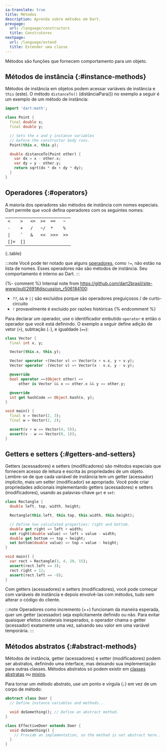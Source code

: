 ```yaml
---
ia-translate: true
title: Métodos
description: Aprenda sobre métodos em Dart.
prevpage:
  url: /language/constructors
  title: Construtores
nextpage:
  url: /language/extend
  title: Estender uma classe
---
```


<?code-excerpt replace="/ *\/\/\s+ignore_for_file:[^\n]+\n//g; /(^|\n) *\/\/\s+ignore:[^\n]+\n/$1/g; /(\n[^\n]+) *\/\/\s+ignore:[^\n]+\n/$1\n/g"?>

Métodos são funções que fornecem comportamento para um objeto.

## Métodos de instância {:#instance-methods}

Métodos de instância em objetos podem acessar variáveis de instância e `this` (este).
O método `distanceTo()` (distânciaPara()) no exemplo a seguir é um exemplo de um
método de instância:

<?code-excerpt "misc/lib/language_tour/classes/point.dart (class-with-distance-to)" plaster="none"?>
```dart
import 'dart:math';

class Point {
  final double x;
  final double y;

  // Sets the x and y instance variables
  // before the constructor body runs.
  Point(this.x, this.y);

  double distanceTo(Point other) {
    var dx = x - other.x;
    var dy = y - other.y;
    return sqrt(dx * dx + dy * dy);
  }
}
```

## Operadores {:#operators}

A maioria dos operadores são métodos de instância com nomes especiais.
Dart permite que você defina operadores com os seguintes nomes:

|       |      |      |      |       |      |
|-------|------|------|------|-------|------|
| `<`   | `>`  | `<=` | `>=` | `==`  | `~`  |
| `-`   | `+`  | `/`  | `~/` | `*`   | `%`  |
| `\|`  | `ˆ`  | `&`  | `<<` | `>>>` | `>>` |
| `[]=` | `[]` |      |      |       |      |

{:.table}

:::note
Você pode ter notado que alguns [operadores][operators], como `!=`, não estão na
lista de nomes. Esses operadores não são métodos de instância.
Seu comportamento é interno ao Dart.
:::

{%- comment %}
  Internal note from https://github.com/dart2brasil/site-www/pull/2691#discussion_r506184100:
  -  `??`, `&&` e `||` são excluídos porque são operadores preguiçosos / de curto-circuito
  - `!` provavelmente é excluído por razões históricas
{% endcomment %}

Para declarar um operador, use o identificador embutido
`operator` e então o operador que você está definindo.
O exemplo a seguir define adição de vetor (`+`), subtração (`-`),
e igualdade (`==`):

<?code-excerpt "misc/lib/language_tour/classes/vector.dart"?>
```dart
class Vector {
  final int x, y;

  Vector(this.x, this.y);

  Vector operator +(Vector v) => Vector(x + v.x, y + v.y);
  Vector operator -(Vector v) => Vector(x - v.x, y - v.y);

  @override
  bool operator ==(Object other) =>
      other is Vector && x == other.x && y == other.y;

  @override
  int get hashCode => Object.hash(x, y);
}

void main() {
  final v = Vector(2, 3);
  final w = Vector(2, 2);

  assert(v + w == Vector(4, 5));
  assert(v - w == Vector(0, 1));
}
```


## Getters e setters {:#getters-and-setters}

Getters (acessadores) e setters (modificadores) são métodos especiais que fornecem acesso
de leitura e escrita às propriedades de um objeto. Lembre-se de que cada variável de instância tem
um getter (acessador) implícito, mais um setter (modificador) se apropriado. Você pode criar
propriedades adicionais implementando getters (acessadores) e setters (modificadores), usando as
palavras-chave `get` e `set`:

<?code-excerpt "misc/lib/language_tour/classes/rectangle.dart"?>
```dart
class Rectangle {
  double left, top, width, height;

  Rectangle(this.left, this.top, this.width, this.height);

  // Define two calculated properties: right and bottom.
  double get right => left + width;
  set right(double value) => left = value - width;
  double get bottom => top + height;
  set bottom(double value) => top = value - height;
}

void main() {
  var rect = Rectangle(3, 4, 20, 15);
  assert(rect.left == 3);
  rect.right = 12;
  assert(rect.left == -8);
}
```

Com getters (acessadores) e setters (modificadores), você pode começar com variáveis de instância e depois
envolvê-las com métodos, tudo sem alterar o código do cliente.

:::note
Operadores como incremento (++) funcionam da maneira esperada, quer um
getter (acessador) seja explicitamente definido ou não. Para evitar quaisquer efeitos colaterais
inesperados, o operador chama o getter (acessador) exatamente uma vez, salvando seu valor
em uma variável temporária.
:::

## Métodos abstratos {:#abstract-methods}

Métodos de instância, getter (acessadores) e setter (modificadores) podem ser abstratos, definindo uma
interface, mas deixando sua implementação para outras classes.
Métodos abstratos só podem existir em [classes abstratas][abstract classes] ou [mixins][mixins].

Para tornar um método abstrato, use um ponto e vírgula (`;`) em vez de um corpo de método:

<?code-excerpt "misc/lib/language_tour/classes/doer.dart"?>
```dart
abstract class Doer {
  // Define instance variables and methods...

  void doSomething(); // Define an abstract method.
}

class EffectiveDoer extends Doer {
  void doSomething() {
    // Provide an implementation, so the method is not abstract here...
  }
}
```

[operators]: /language/operators
[abstract classes]: /language/class-modifiers#abstract
[mixins]: /language/mixins
